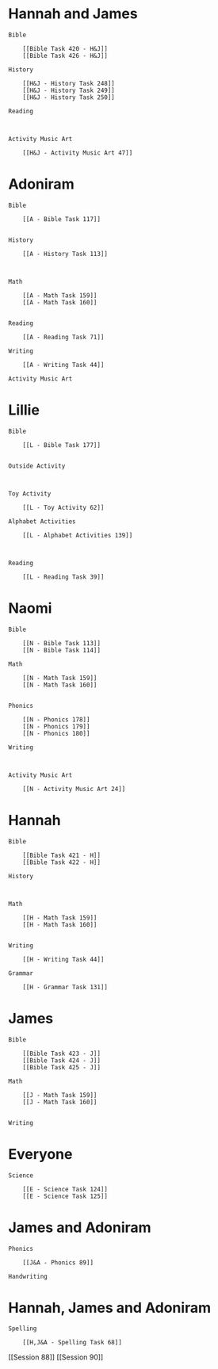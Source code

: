 # Hannah and James

	Bible

		[[Bible Task 420 - H&J]]
		[[Bible Task 426 - H&J]]

	History

		[[H&J - History Task 248]]
		[[H&J - History Task 249]]
		[[H&J - History Task 250]]

	Reading

		

	Activity Music Art

		[[H&J - Activity Music Art 47]]
# Adoniram

	Bible

		[[A - Bible Task 117]]
		

	History

		[[A - History Task 113]]
		
		

	Math

		[[A - Math Task 159]]
		[[A - Math Task 160]]
		

	Reading

		[[A - Reading Task 71]]

	Writing

		[[A - Writing Task 44]]

	Activity Music Art

		

# Lillie

	Bible

		[[L - Bible Task 177]]
		

	Outside Activity

		

	Toy Activity

		[[L - Toy Activity 62]]

	Alphabet Activities

		[[L - Alphabet Activities 139]]
		
		

	Reading

		[[L - Reading Task 39]]

# Naomi

	Bible

		[[N - Bible Task 113]]
		[[N - Bible Task 114]]

	Math

		[[N - Math Task 159]]
		[[N - Math Task 160]]
		

	Phonics

		[[N - Phonics 178]]
		[[N - Phonics 179]]
		[[N - Phonics 180]]

	Writing

		

	Activity Music Art

		[[N - Activity Music Art 24]]

# Hannah

	Bible

		[[Bible Task 421 - H]]
		[[Bible Task 422 - H]]

	History

		

	Math

		[[H - Math Task 159]]
		[[H - Math Task 160]]
		

	Writing

		[[H - Writing Task 44]]

	Grammar

		[[H - Grammar Task 131]]
		
		
# James

	Bible

		[[Bible Task 423 - J]]
		[[Bible Task 424 - J]]
		[[Bible Task 425 - J]]

	Math

		[[J - Math Task 159]]
		[[J - Math Task 160]]
		

	Writing

		

# Everyone

	Science

		[[E - Science Task 124]]
		[[E - Science Task 125]]
# James and Adoniram

	Phonics

		[[J&A - Phonics 89]]

	Handwriting

		
# Hannah, James and Adoniram

	Spelling

		[[H,J&A - Spelling Task 68]]

[[Session 88]]
[[Session 90]]

